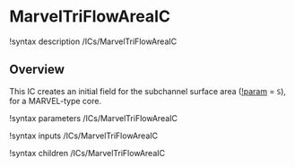 # MarvelTriFlowAreaIC

!syntax description /ICs/MarvelTriFlowAreaIC

## Overview

<!-- -->

This IC creates an initial field for the subchannel surface area ([!param](/ICs/MarvelTriFlowAreaIC/variable) = `S`), for a MARVEL-type core.

!syntax parameters /ICs/MarvelTriFlowAreaIC

!syntax inputs /ICs/MarvelTriFlowAreaIC

!syntax children /ICs/MarvelTriFlowAreaIC